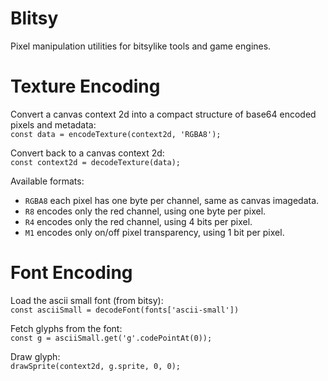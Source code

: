 # Blitsy
Pixel manipulation utilities for bitsylike tools and game engines.

# Texture Encoding
Convert a canvas context 2d into a compact structure of base64 encoded pixels and metadata:  
`const data = encodeTexture(context2d, 'RGBA8');`

Convert back to a canvas context 2d:  
`const context2d = decodeTexture(data);`

Available formats:

- `RGBA8` each pixel has one byte per channel, same as canvas imagedata.
- `R8` encodes only the red channel, using one byte per pixel.
- `R4` encodes only the red channel, using 4 bits per pixel.
- `M1` encodes only on/off pixel transparency, using 1 bit per pixel.

# Font Encoding
Load the ascii small font (from bitsy):  
`const asciiSmall = decodeFont(fonts['ascii-small'])`

Fetch glyphs from the font:  
`const g = asciiSmall.get('g'.codePointAt(0));`

Draw glyph:  
`drawSprite(context2d, g.sprite, 0, 0);`
